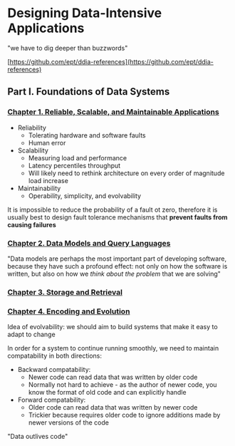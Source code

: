 # Designing Data-Intensive Applications

"we have to dig deeper than buzzwords"

[https://github.com/ept/ddia-references](https://github.com/ept/ddia-references)

## Part I. Foundations of Data Systems

### [Chapter 1. Reliable, Scalable, and Maintainable Applications](./1_1_RELIABLE_SCALABLE_MAINTAINABLE.md)

- Reliability
  - Tolerating hardware and software faults
  - Human error
- Scalability
  - Measuring load and performance
  - Latency percentiles throughput
  - Will likely need to rethink architecture on every order of magnitude load increase
- Maintainability
  - Operability, simplicity, and evolvability

It is impossible to reduce the probability of a fault ot zero, therefore it is usually best to design fault tolerance mechanisms that **prevent faults from causing failures**

### [Chapter 2. Data Models and Query Languages](./1_2_MODELS_LANGAUGES.md)

"Data models are perhaps the most important part of developing software, because they have such a profound effect: not only on how the software is written, but also on how we *think about the problem* that we are solving"

### [Chapter 3. Storage and Retrieval](./1_3_STORAGE_RETRIEVAL.md)

### [Chapter 4. Encoding and Evolution](./1_4_ENCODING_EVOLUTION.md)

Idea of evolvability: we should aim to build systems that make it easy to adapt to change

In order for a system to continue running smoothly, we need to maintain compatability in both directions:

- Backward compatability:
  - Newer code can read data that was written by older code
  - Normally not hard to achieve - as the author of newer code, you know the format of old code and can explicitly handle
- Forward compatability:
  - Older code can read data that was written by newer code
  - Trickier because requires older code to ignore additions made by newer versions of the code

"Data outlives code"
